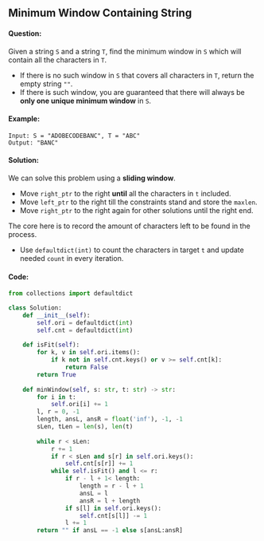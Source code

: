 ## Minimum Window Containing String



#### Question:

Given a string `S` and a string `T`, find the minimum window in `S` which will contain all the characters in `T`.

- If there is no such window in `S` that covers all characters in `T`, return the empty string `""`.
- If there is such window, you are guaranteed that there will always be **only one unique minimum window** in `S`.



#### Example:

```pseudocode
Input: S = "ADOBECODEBANC", T = "ABC"
Output: "BANC"
```



#### Solution:

We can solve this problem using a **sliding window**. 

- Move `right_ptr` to the right **until** all the characters in `t` included.
- Move `left_ptr` to the right till the constraints stand and store the `maxlen`.
- Move `right_ptr` to the right again for other solutions until the right end.

The core here is to record the amount of characters left to be found in the process.

- Use `defaultdict(int)` to count the characters in target `t` and update needed `count` in every iteration.



#### Code:

```python
from collections import defaultdict

class Solution:
    def __init__(self):
        self.ori = defaultdict(int)
        self.cnt = defaultdict(int)
    
    def isFit(self):
        for k, v in self.ori.items():
            if k not in self.cnt.keys() or v >= self.cnt[k]:
                return False
        return True      
    
    def minWindow(self, s: str, t: str) -> str:
        for i in t:
            self.ori[i] += 1
        l, r = 0, -1
        length, ansL, ansR = float('inf'), -1, -1
        sLen, tLen = len(s), len(t)
        
        while r < sLen:
            r += 1
            if r < sLen and s[r] in self.ori.keys():
                self.cnt[s[r]] += 1
            while self.isFit() and l <= r:
                if r - l + 1< length:
                    length = r - l + 1
                    ansL = l
                    ansR = l + length
                if s[l] in self.ori.keys():
                    self.cnt[s[l]] -= 1
                l += 1
        return "" if ansL == -1 else s[ansL:ansR]
```

